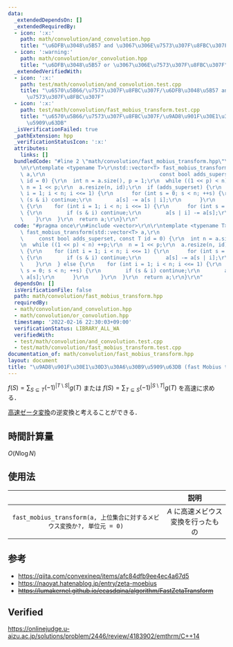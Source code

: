 ```yaml
---
data:
  _extendedDependsOn: []
  _extendedRequiredBy:
  - icon: ':x:'
    path: math/convolution/and_convolution.hpp
    title: "\u6DFB\u3048\u5B57 and \u3067\u306E\u7573\u307F\u8FBC\u307F"
  - icon: ':warning:'
    path: math/convolution/or_convolution.hpp
    title: "\u6DFB\u3048\u5B57 or \u3067\u306E\u7573\u307F\u8FBC\u307F"
  _extendedVerifiedWith:
  - icon: ':x:'
    path: test/math/convolution/and_convolution.test.cpp
    title: "\u6570\u5B66/\u7573\u307F\u8FBC\u307F/\u6DFB\u3048\u5B57 and \u3067\u306E\
      \u7573\u307F\u8FBC\u307F"
  - icon: ':x:'
    path: test/math/convolution/fast_mobius_transform.test.cpp
    title: "\u6570\u5B66/\u7573\u307F\u8FBC\u307F/\u9AD8\u901F\u30E1\u30D3\u30A6\u30B9\
      \u5909\u63DB"
  _isVerificationFailed: true
  _pathExtension: hpp
  _verificationStatusIcon: ':x:'
  attributes:
    links: []
  bundledCode: "#line 2 \"math/convolution/fast_mobius_transform.hpp\"\n#include <vector>\r\
    \n\r\ntemplate <typename T>\r\nstd::vector<T> fast_mobius_transform(std::vector<T>\
    \ a,\r\n                                     const bool adds_superset, const T\
    \ id = 0) {\r\n  int n = a.size(), p = 1;\r\n  while ((1 << p) < n) ++p;\r\n \
    \ n = 1 << p;\r\n  a.resize(n, id);\r\n  if (adds_superset) {\r\n    for (int\
    \ i = 1; i < n; i <<= 1) {\r\n      for (int s = 0; s < n; ++s) {\r\n        if\
    \ (s & i) continue;\r\n        a[s] -= a[s | i];\r\n      }\r\n    }\r\n  } else\
    \ {\r\n    for (int i = 1; i < n; i <<= 1) {\r\n      for (int s = 0; s < n; ++s)\
    \ {\r\n        if (s & i) continue;\r\n        a[s | i] -= a[s];\r\n      }\r\n\
    \    }\r\n  }\r\n  return a;\r\n}\r\n"
  code: "#pragma once\r\n#include <vector>\r\n\r\ntemplate <typename T>\r\nstd::vector<T>\
    \ fast_mobius_transform(std::vector<T> a,\r\n                                \
    \     const bool adds_superset, const T id = 0) {\r\n  int n = a.size(), p = 1;\r\
    \n  while ((1 << p) < n) ++p;\r\n  n = 1 << p;\r\n  a.resize(n, id);\r\n  if (adds_superset)\
    \ {\r\n    for (int i = 1; i < n; i <<= 1) {\r\n      for (int s = 0; s < n; ++s)\
    \ {\r\n        if (s & i) continue;\r\n        a[s] -= a[s | i];\r\n      }\r\n\
    \    }\r\n  } else {\r\n    for (int i = 1; i < n; i <<= 1) {\r\n      for (int\
    \ s = 0; s < n; ++s) {\r\n        if (s & i) continue;\r\n        a[s | i] -=\
    \ a[s];\r\n      }\r\n    }\r\n  }\r\n  return a;\r\n}\r\n"
  dependsOn: []
  isVerificationFile: false
  path: math/convolution/fast_mobius_transform.hpp
  requiredBy:
  - math/convolution/and_convolution.hpp
  - math/convolution/or_convolution.hpp
  timestamp: '2022-02-16 22:30:03+09:00'
  verificationStatus: LIBRARY_ALL_WA
  verifiedWith:
  - test/math/convolution/and_convolution.test.cpp
  - test/math/convolution/fast_mobius_transform.test.cpp
documentation_of: math/convolution/fast_mobius_transform.hpp
layout: document
title: "\u9AD8\u901F\u30E1\u30D3\u30A6\u30B9\u5909\u63DB (fast Mobius transform)"
---
```


$f(S) = \sum_{S \subseteq T} (-1)^{\lvert T \setminus S \rvert} g(T)$ または $f(S) = \sum_{T \subseteq S} (-1)^{\lvert S \setminus T \rvert} g(T)$ を高速に求める．

[高速ゼータ変換](fast_zeta_transform.md)の逆変換と考えることができる．


## 時間計算量

$O(N\log{N})$


## 使用法

||説明|
|:--:|:--:|
|`fast_mobius_transform(a, 上位集合に対するメビウス変換か?, 単位元 = 0)`|$A$ に高速メビウス変換を行ったもの|


## 参考

- https://qiita.com/convexineq/items/afc84dfb9ee4ec4a67d5
- https://naoyat.hatenablog.jp/entry/zeta-moebius
- ~~https://lumakernel.github.io/ecasdqina/algorithm/FastZetaTransform~~


## Verified

https://onlinejudge.u-aizu.ac.jp/solutions/problem/2446/review/4183902/emthrm/C++14
